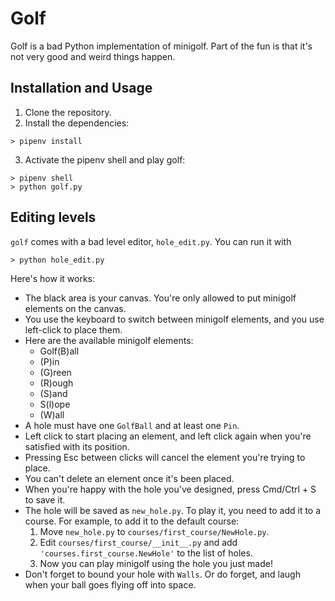 # Golf
Golf is a bad Python implementation of minigolf. 
Part of the fun is that it's not very good and weird things happen.

## Installation and Usage
1. Clone the repository.
2. Install the dependencies:
```
> pipenv install
```
3. Activate the pipenv shell and play golf:
```
> pipenv shell
> python golf.py
```

## Editing levels
`golf` comes with a bad level editor, `hole_edit.py`. You can run it with
```
> python hole_edit.py
```
Here's how it works:
- The black area is your canvas. You're only allowed to put minigolf elements on the canvas.
- You use the keyboard to switch between minigolf elements, and you use left-click to place them.
- Here are the available minigolf elements:
  - Golf(B)all
  - (P)in
  - (G)reen
  - (R)ough
  - (S)and
  - S(l)ope
  - (W)all
- A hole must have one `GolfBall` and at least one `Pin`.
- Left click to start placing an element, and left click again when you're satisfied with its position.
- Pressing Esc between clicks will cancel the element you're trying to place.
- You can't delete an element once it's been placed.
- When you're happy with the hole you've designed, press Cmd/Ctrl + S to save it.
- The hole will be saved as `new_hole.py`. To play it, you need to add it to a course. For example, to add it to the default course:
  1. Move `new_hole.py` to `courses/first_course/NewHole.py`.
  2. Edit `courses/first_course/__init__.py` and add `'courses.first_course.NewHole'` to the list of holes.
  3. Now you can play minigolf using the hole you just made!
- Don't forget to bound your hole with `Walls`. Or do forget, and laugh when your ball goes flying off into space.

